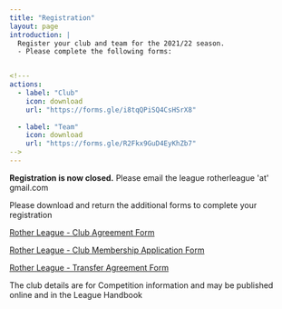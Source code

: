 ```yaml
---
title: "Registration"
layout: page
introduction: |
  Register your club and team for the 2021/22 season.
  - Please complete the following forms:


<!---
actions:
  - label: "Club"
    icon: download
    url: "https://forms.gle/i8tqQPiSQ4CsHSrX8"
    
  - label: "Team"
    icon: download
    url: "https://forms.gle/R2Fkx9GuD4EyKhZb7"
-->
---
```


**Registration is now closed.**
Please email the league rotherleague 'at' gmail.com

Please download and return the additional forms to complete your registration

[Rother League - Club Agreement Form](https://drive.google.com/file/d/106veRbsvyzTlYNM5_SczTsiRFADPmtvN/view?usp=sharing)

[Rother League - Club Membership Application Form](https://drive.google.com/file/d/1CfcR1L5_CqmDMeP5I7TX5ibWfTmX0Hqd/view?usp=sharing)

[Rother League - Transfer Agreement Form](https://drive.google.com/file/d/1QuO4Stnm-fvKDaKFEutpNwCLtaWNhiLu/view?usp=sharing)

The club details are for Competition information and may be published online and in the League Handbook

